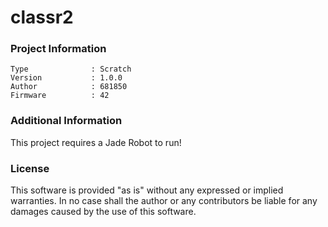 classr2
================



### Project Information
```
Type              : Scratch
Version           : 1.0.0
Author            : 681850
Firmware          : 42
```

### Additional Information
This project requires a Jade Robot to run!

### License
This software is provided "as is" without any expressed or implied warranties.  In no case shall the author or any contributors be liable for any damages caused by the use of this software.

